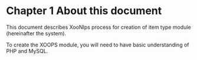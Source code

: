# Chapter 1 About this document
This document describes XooNIps process for creation of item type module (hereinafter the system). 

To create the XOOPS module, you will need to have basic understanding of PHP and MySQL.





